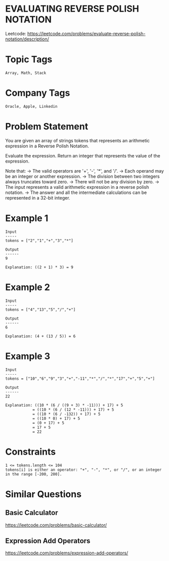 # EVALUATING REVERSE POLISH NOTATION

Leetcode: https://leetcode.com/problems/evaluate-reverse-polish-notation/description/

# Topic Tags
    Array, Math, Stack

# Company Tags
    Oracle, Apple, Linkedin

# Problem Statement
You are given an array of strings tokens that represents an arithmetic expression in a Reverse Polish Notation.

Evaluate the expression. Return an integer that represents the value of the expression.

Note that:
-> The valid operators are '+', '-', '*', and '/'.
-> Each operand may be an integer or another expression.
-> The division between two integers always truncates toward zero.
-> There will not be any division by zero.
-> The input represents a valid arithmetic expression in a reverse polish notation.
-> The answer and all the intermediate calculations can be represented in a 32-bit integer.

# Example 1
    Input
    -----
    tokens = ["2","1","+","3","*"]

    Output
    ------
    9

    Explanation: ((2 + 1) * 3) = 9

# Example 2
    Input
    -----
    tokens = ["4","13","5","/","+"]

    Output
    ------
    6

    Explanation: (4 + (13 / 5)) = 6

# Example 3
    Input
    -----
    tokens = ["10","6","9","3","+","-11","*","/","*","17","+","5","+"]

    Output
    ------
    22 

    Explanation: ((10 * (6 / ((9 + 3) * -11))) + 17) + 5
                = ((10 * (6 / (12 * -11))) + 17) + 5
                = ((10 * (6 / -132)) + 17) + 5
                = ((10 * 0) + 17) + 5
                = (0 + 17) + 5
                = 17 + 5
                = 22

# Constraints
    1 <= tokens.length <= 104
    tokens[i] is either an operator: "+", "-", "*", or "/", or an integer in the range [-200, 200].

# Similar Questions

Basic Calculator
-------------------------
https://leetcode.com/problems/basic-calculator/

Expression Add Operators
----------------------------
https://leetcode.com/problems/expression-add-operators/ 

